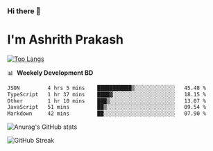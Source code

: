 ### Hi there 👋
# I'm Ashrith Prakash

[![Top Langs](https://github-readme-stats.vercel.app/api/top-langs/?username=xxcheckmatexx&count_private=true&include_all_commits=true&show_icons=true&line_height=20&title_color=FFFFFF&icon_color=FFFFFF&text_color=FFFFFF&bg_color=0D1117&langs_count=8)](https://github.com/anuraghazra/github-readme-stats)

📊 &nbsp;**Weekely Development BD**

<!--START_SECTION:waka-->

```txt
JSON         4 hrs 5 mins    ███████████▒░░░░░░░░░░░░░   45.48 %
TypeScript   1 hr 37 mins    ████▓░░░░░░░░░░░░░░░░░░░░   18.15 %
Other        1 hr 10 mins    ███▒░░░░░░░░░░░░░░░░░░░░░   13.07 %
JavaScript   51 mins         ██▒░░░░░░░░░░░░░░░░░░░░░░   09.54 %
Markdown     42 mins         ██░░░░░░░░░░░░░░░░░░░░░░░   07.90 %
```

<!--END_SECTION:waka-->

![Anurag's GitHub stats](https://github-readme-stats.vercel.app/api?username=xxcheckmatexx&count_private=true&show_icons=true&theme=merko)  

![GitHub Streak](http://github-readme-streak-stats.herokuapp.com?user=xxcheckmatexx&theme=merko&hide_border=true&date_format=M%20j%5B%2C%20Y%5D&fire=DD0E0B)
<br/>
